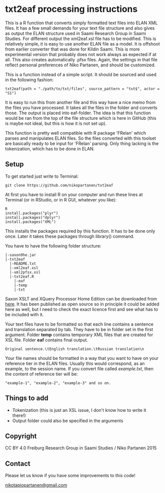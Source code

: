 # txt2eaf processing instructions

This is a R function that converts simply formatted text files into ELAN XML files. It has a few small demands for your text file structure and also gives as output the ELAN structure used in Saami Research Group in Saami Studies. For different output the xml2eaf.xsl file has to be modified. This is relatively simple, it is easy to use another ELAN file as a model. It is offshoot from earlier converter that was done for Kildin Saami. This is more experimental version that probably does not work always as expected if at all. This also creates automatically .pfsx files. Again, the settings in that file reflect personal preferences of Niko Partanen, and should be customized.

This is a function instead of a simple script. It should be sourced and used in the following fashion:

    txt2eaf(path = "./path/to/txt/files", source_pattern = "txt$", actor = "S1")

It is easy to run this from another file and this way have a nice memo from the files you have processed. It takes all the files in the folder and converts those. The output is placed into eaf-folder. The idea is that this function would be ran from the top of the file structure which is here in GitHub (this is maybe not ideal, but this is how it is not set up).

This function is pretty well compatible with R package 'FRelan' which parses and manipulates ELAN files. So the files converted with this toolset are basically ready to be input for 'FRelan' parsing. Only thing lacking is the tokenization, which has to be done in ELAN.

## Setup

To get started just write to Terminal:

    git clone https://github.com/nikopartanen/txt2eaf

At first you have to install R on your computer and run these lines at Terminal (or in RStudio, or in R GUI, whatever you like):

    R
    install.packages("plyr")
    install.packages("dplyr")
    install.packages("XML")

This installs the packages required by this function. It has to be done only once. Later it takes these packages through library() command.

You have to have the following folder structure:

    |-saxon9he.jar
    |-txt2eaf
      |-README.txt
      |-xml2eaf.xsl
      |-xml2pfsx.xsl
      |-txt2eaf.R
        |-eaf
        |-temp
        |-txt

Saxon XSLT and XQuery Processor Home Edition can be downloaded from [here](http://sourceforge.net/projects/saxon/files/Saxon-HE/9.6/). It has been published as open source so in principle it could be added here as well, but I need to check the exact licence first and see what has to be included with it.

Your text files have to be formatted so that each line contains a sentence and translation separated by tab. They have to be in folder set in the first argument. Folder **temp** contains temporary XML files that are created for XSL file. Folder **eaf** contains final output.

    Original sentence.\tEnglish translation.\tRussian translation\n

Your file names should be formatted in a way that you want to have on your reference tier in the ELAN files. Usually this would correspond, as an example, to the session name. If you convert file called *example.txt*, then the content of reference tier will be:

    "example-1", "example-2", "example-3" and so on.

## Things to add

- Tokenization (this is just an XSL issue, I don't know how to write it there!)
- Output folder could also be specified in the arguments

## Copyright

CC BY 4.0
Freiburg Research Group in Saami Studies / Niko Partanen 2015

## Contact

Please let us know if you have some improvements to this code!

nikotapiopartanen@gmail.com
